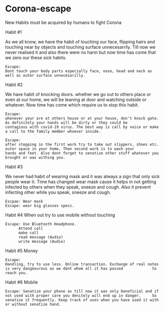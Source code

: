 # Corona-escape
New Habits must be acquired by humans to fight Corona 

Habit #1

As we all know, we have the habit of touching our face, flipping hairs and touching near by objects and touching surface unnecesarrily. Till now we never realised it and also there were no harm but now time has come that we zero our these sick habits.

    Escape: 
    Dont touch your body parts especially face, nose, head and neck as well as outer surface unnecesarilly.

Habit #2

We have habit of knocking doors. whether we go out to others place or even at our home, we will be leaning at door and watching outside or whatever. Now time has come which require us to stop this habit. 

    Escape: 
    whenever your are at others house or at your house, don't knock gate. As definitely your hands will be dirty or they could be             contagious with covid-19 virus. The best way is call by voice or make a call to the family member whoever inside.
    
    Escape: 
    after stepping in the first work try to take out slippers, shoes etc. outer space in your home. Then second work is to wash your             hands and feet. Also dont forget to senatize other stuff whatever you brought or was withing you.
    
Habit #3

We never had habit of wearing mask and it was always a sign that only sick people wear it. Time has changed wear mask cause it helps in not getting infected by others when they speak, sneeze and cough. Also it prevent infecting other while you speak, sneeze and cough. 

    Escpae: Wear mask
    Escape: wear big glasses specs.
    
    
 Habit #4
 When out try to use mobile without touching
 
    Escape: Use Bluetooth Headphone.
          Attend call
          make call
          read message (Audio)
          write message (Audio)
          
Habit #5
Money

    Escape: 
    Handling, try to use less. Online transaction. Exchange of real notes is very dangeourous as we dont whom all it has passed             to reach you.
    
 Habit #6
 Mobile
 
    Escape: Senatize your phone as till now it was only beneficial and if not used with proper care you denitely will end up in danger.     So senatize it frequently. Keep track of uses when you have used it with or without senatize hand. 
          
